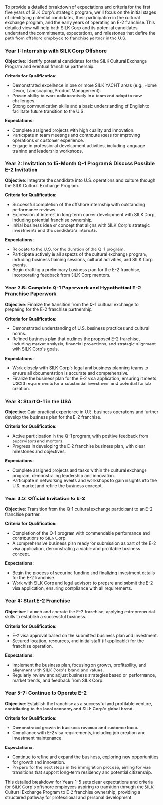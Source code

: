 To provide a detailed breakdown of expectations and criteria for the first five years of SILK Corp's strategic program, we'll focus on the initial stages of identifying potential candidates, their participation in the cultural exchange program, and the early years of operating an E-2 franchise. This detailed view will help both SILK Corp and its potential candidates understand the commitments, expectations, and milestones that define the path from offshore employee to franchise partner in the U.S.
 
### Year 1: Internship with SILK Corp Offshore
 
**Objective**: Identify potential candidates for the SILK Cultural Exchange Program and eventual franchise partnership.
 
**Criteria for Qualification**:
- Demonstrated excellence in one or more SILK YACHT areas (e.g., Home Decor, Landscaping, Product Management).
- Proven ability to work collaboratively in a team and adapt to new challenges.
- Strong communication skills and a basic understanding of English to facilitate future transition to the U.S.
 
**Expectations**:
- Complete assigned projects with high quality and innovation.
- Participate in team meetings and contribute ideas for improving operations or customer experience.
- Engage in professional development activities, including language training and leadership workshops.
 
### Year 2: Invitation to 15-Month Q-1 Program & Discuss Possible E-2 Invitation
 
**Objective**: Integrate the candidate into U.S. operations and culture through the SILK Cultural Exchange Program.
 
**Criteria for Qualification**:
- Successful completion of the offshore internship with outstanding performance reviews.
- Expression of interest in long-term career development with SILK Corp, including potential franchise ownership.
- Initial business idea or concept that aligns with SILK Corp's strategic investments and the candidate's interests.
 
**Expectations**:
- Relocate to the U.S. for the duration of the Q-1 program.
- Participate actively in all aspects of the cultural exchange program, including business training sessions, cultural activities, and SILK Corp events.
- Begin drafting a preliminary business plan for the E-2 franchise, incorporating feedback from SILK Corp mentors.
 
### Year 2.5: Complete Q-1 Paperwork and Hypothetical E-2 Franchise Paperwork
 
**Objective**: Finalize the transition from the Q-1 cultural exchange to preparing for the E-2 franchise partnership.
 
**Criteria for Qualification**:
- Demonstrated understanding of U.S. business practices and cultural norms.
- Refined business plan that outlines the proposed E-2 franchise, including market analysis, financial projections, and strategic alignment with SILK Corp's goals.
 
**Expectations**:
- Work closely with SILK Corp's legal and business planning teams to ensure all documentation is accurate and comprehensive.
- Finalize the business plan for the E-2 visa application, ensuring it meets USCIS requirements for a substantial investment and potential for job creation.
 
### Year 3: Start Q-1 in the USA
 
**Objective**: Gain practical experience in U.S. business operations and further develop the business plan for the E-2 franchise.
 
**Criteria for Qualification**:
- Active participation in the Q-1 program, with positive feedback from supervisors and mentors.
- Progress in developing the E-2 franchise business plan, with clear milestones and objectives.
 
**Expectations**:
- Complete assigned projects and tasks within the cultural exchange program, demonstrating leadership and innovation.
- Participate in networking events and workshops to gain insights into the U.S. market and refine the business concept.
 
### Year 3.5: Official Invitation to E-2
 
**Objective**: Transition from the Q-1 cultural exchange participant to an E-2 franchise partner.
 
**Criteria for Qualification**:
- Completion of the Q-1 program with commendable performance and contributions to SILK Corp.
- A comprehensive business plan ready for submission as part of the E-2 visa application, demonstrating a viable and profitable business concept.
 
**Expectations**:
- Begin the process of securing funding and finalizing investment details for the E-2 franchise.
- Work with SILK Corp and legal advisors to prepare and submit the E-2 visa application, ensuring compliance with all requirements.
 
### Year 4: Start E-2 Franchise
 
**Objective**: Launch and operate the E-2 franchise, applying entrepreneurial skills to establish a successful business.
 
**Criteria for Qualification**:
- E-2 visa approval based on the submitted business plan and investment.
- Secured location, resources, and initial staff (if applicable) for the franchise operation.
 
**Expectations**:
- Implement the business plan, focusing on growth, profitability, and alignment with SILK Corp's brand and values.
- Regularly review and adjust business strategies based on performance, market trends, and feedback from SILK Corp.
 
### Year 5-7: Continue to Operate E-2
 
**Objective**: Establish the franchise as a successful and profitable venture, contributing to the local economy and SILK Corp's global brand.
 
**Criteria for Qualification**:
- Demonstrated growth in business revenue and customer base.
- Compliance with E-2 visa requirements, including job creation and investment maintenance.
 
**Expectations**:
- Continue to refine and expand the business, exploring new opportunities for growth and innovation.
- Prepare for the next steps in the immigration process, aiming for visa transitions that support long-term residency and potential citizenship.
 
This detailed breakdown for Years 1-5 sets clear expectations and criteria for SILK Corp's offshore employees aspiring to transition through the SILK Cultural Exchange Program to E-2 franchise ownership, providing a structured pathway for professional and personal development.
